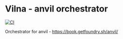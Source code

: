 # Vilna - anvil orchestrator

[![CI](https://github.com/safeblock-com/vilna/actions/workflows/ci.yml/badge.svg)](https://github.com/safeblock-com/vilna/actions/workflows/ci.yml)

Orchestrator for anvil - https://book.getfoundry.sh/anvil/
